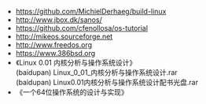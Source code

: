 * https://github.com/MichielDerhaeg/build-linux  
* http://www.jbox.dk/sanos/  
* https://github.com/cfenollosa/os-tutorial  
* http://mikeos.sourceforge.net  
* http://www.freedos.org  
* https://www.386bsd.org  
* 《Linux 0.01 内核分析与操作系统设计》  
(baidupan) Linux_0_01_内核分析与操作系统设计.rar  
(baidupan) Linux0.01内核分析与操作系统设计配书光盘.rar  
* 《一个64位操作系统的设计与实现》  
